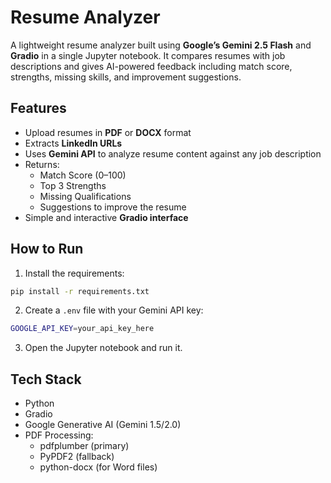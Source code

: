 # Resume Analyzer

A lightweight resume analyzer built using **Google’s Gemini 2.5 Flash** and **Gradio** in a single Jupyter notebook. It compares resumes with job descriptions and gives AI-powered feedback including match score, strengths, missing skills, and improvement suggestions.

## Features

- Upload resumes in **PDF** or **DOCX** format
- Extracts **LinkedIn URLs**
- Uses **Gemini API** to analyze resume content against any job description
- Returns:
  - Match Score (0–100)
  - Top 3 Strengths
  - Missing Qualifications
  - Suggestions to improve the resume
- Simple and interactive **Gradio interface**

## How to Run

1. Install the requirements:
```bash
pip install -r requirements.txt
```

2. Create a `.env` file with your Gemini API key:

```bash
GOOGLE_API_KEY=your_api_key_here
```

3. Open the Jupyter notebook and run it.

## Tech Stack

- Python
- Gradio
- Google Generative AI (Gemini 1.5/2.0)
- PDF Processing:
  - pdfplumber (primary)
  - PyPDF2 (fallback)
  - python-docx (for Word files)
